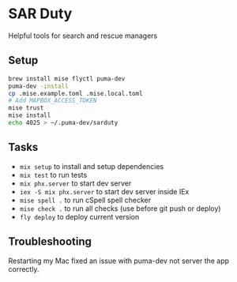 # SAR Duty

Helpful tools for search and rescue managers

## Setup

```sh
brew install mise flyctl puma-dev
puma-dev -install
cp .mise.example.toml .mise.local.toml
# Add MAPBOX_ACCESS_TOKEN
mise trust
mise install
echo 4025 > ~/.puma-dev/sarduty
```

## Tasks

* `mix setup` to install and setup dependencies
* `mix test` to run tests
* `mix phx.server` to start dev server
* `iex -S mix phx.server` to start dev server inside IEx
* `mise spell .` to run cSpell spell checker
* `mise check .` to run all checks (use before git push or deploy)
* `fly deploy` to deploy current version

## Troubleshooting

Restarting my Mac fixed an issue with puma-dev not server the app correctly.
